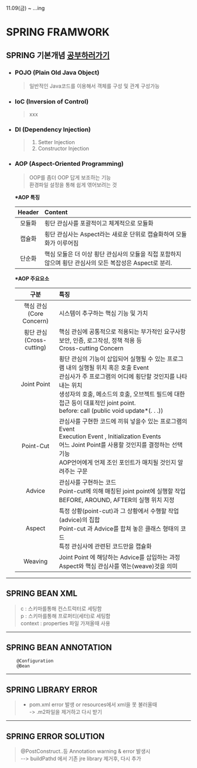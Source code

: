 11.09(금) ~ ...ing


SPRING FRAMWORK
=======

## **SPRING 기본개념** [공부하러가기](https://github.com/changhwa/reserve/wiki/Chapter-1.-%EC%8A%A4%ED%94%84%EB%A7%81%EC%9D%98-%ED%95%B5%EC%8B%AC-%EA%B0%9C%EB%85%90)

- ### **POJO** (Plain Old Java Object)
    > 일반적인 Java코드를 이용해서 객체를 구성 및 관계 구성가능
- ### **IoC** (Inversion of Control)
    > xxx

- ### **DI** (Dependency Injection)
    >1. Setter Injection
    >2. Constructor Injection

- ### **AOP** (Aspect-Oriented Programming)
    > OOP를 좀더 OOP 답게 보조하는 기능<br>
    > 환경파일 설정을 통해 쉽게 엮어보려는 것<p>
        
    __*AOP 특징__
    
    | Header | Content | 
    |:-------------:|:-------------|
    모듈화 | 횡단 관심사를 포괄적이고 체계적으로 모듈화
    캡슐화 | 횡단 관심사는 Aspect라는 새로운 단위로 캡슐화하여 모듈화가 이루어짐
    단순화 | 핵심 모듈은 더 이상 횡단 관심사의 모듈을 직접 포함하지 않으며 횡단 관심사의 모든 복잡성은 Aspect로 분리.
    

    __*AOP 주요요소__
    
    | 구분 | 특징 |
    |:------:|:------|
    핵심 관심<br>(Core Concern) | 시스템이 추구하는 핵심 기능 및 가치 
    횡단 관심<br>(Cross-cutting) | 핵심 관심에 공통적으로 적용되는 부가적인 요구사항<br> 보안, 인증, 로그작성, 정책 적용 등<br> Cross-cutting Concern
    Joint Point | 횡단 관심의 기능이 삽입되어 실행될 수 있는 프로그램 내의 실행될 위치 혹은 호출 Event<br> 관심사가 주 프로그램의 어디에 횡단할 것인지를 나타내는 위치<br> 생성자의 호출, 메소드의 호출, 오브젝트 필드에 대한 접근 등이 대표적인 joint point.<br> before: call (public void update*(. . .))
    Point-Cut | 관심사를 구현한 코드에 끼워 넣을수 있는 프로그램의 Event<br> Execution Event , Initialization Events<br> 어느 Joint Point를 사용할 것인지를 결정하는 선택 기능<br> AOP언어에게 언제 조인 포인트가 매치될 것인지 알려주는 구문<br>
    Advice | 관심사를 구현하는 코드<br> Point-cut에 의해 매칭된 joint point에 실행할 작업<br> BEFORE, AROUND, AFTER의 실행 위치 지정
    Aspect | 특정 상황(point-cut)과 그 상황에서 수행할 작업 (advice)의 집합<br> Point-cut 과 Advice를 합쳐 놓은 클래스 형태의 코드<br> 특정 관심사에 관련된 코드만을 캡슐화<br>
    Weaving | Joint Point 에 해당하는 Advice를 삽입하는 과정<br> Aspect와 핵심 관심사를 엮는(weave)것을 의미 
    


   

-----
## **SPRING BEAN XML**
>c : 스키마를통해 컨스트럭터로 세팅함<br> 
>p : 스키마를통해 프로퍼티(세터)로 세팅함<br>
>context : properties 파일 가져올때 사용

-----
## **SPRING BEAN ANNOTATION**
```
    @Configuration
    @Bean
```

-----
## **SPRING LIBRARY ERROR**
>- pom.xml error 발생 or resources에서 xml을 못 불러올때
<br> -> .m2파일을 제거하고 다시 받기

-----
## **SPRING ERROR SOLUTION**
>@PostConstruct..등 Annotation warning & error 발생시<br>
> --> buildPathd 에서 기존 jre library 제거후, 다시 추가




